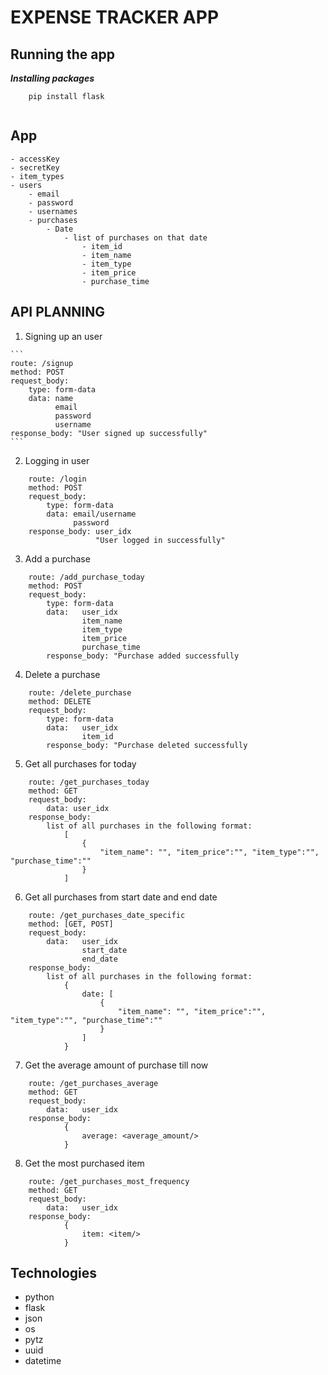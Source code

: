 # EXPENSE TRACKER APP


## Running the app


***Installing packages*** 

```
    pip install flask
        
```


## App
    - accessKey
    - secretKey
    - item_types
    - users
        - email
        - password
        - usernames
        - purchases
            - Date
                - list of purchases on that date
                    - item_id       
                    - item_name
                    - item_type
                    - item_price
                    - purchase_time

## API PLANNING

 01. Signing up an user

    ```
    route: /signup
    method: POST
    request_body:
        type: form-data
        data: name
              email
              password
              username
    response_body: "User signed up successfully"
    ```

02. Logging in user
```
    route: /login
    method: POST
    request_body:
        type: form-data
        data: email/username
              password
    response_body: user_idx
                   "User logged in successfully"
```

03. Add a purchase
```
    route: /add_purchase_today
    method: POST
    request_body: 
        type: form-data
        data:   user_idx
                item_name
                item_type
                item_price
                purchase_time
        response_body: "Purchase added successfully
```
    
04. Delete a purchase
```
    route: /delete_purchase
    method: DELETE
    request_body: 
        type: form-data
        data:   user_idx
                item_id
        response_body: "Purchase deleted successfully
```


05. Get all purchases for today
```
    route: /get_purchases_today
    method: GET
    request_body:
        data: user_idx
    response_body:
        list of all purchases in the following format:
            [
                {
                    "item_name": "", "item_price":"", "item_type":"", "purchase_time":""
                }
            ]
```

06. Get all purchases from start date and end date
```
    route: /get_purchases_date_specific
    method: [GET, POST]
    request_body:
        data:   user_idx
                start_date
                end_date
    response_body:
        list of all purchases in the following format:
            {
                date: [
                    {
                        "item_name": "", "item_price":"", "item_type":"", "purchase_time":""
                    }
                ]
            }
```

07. Get the average amount of purchase till now

```
    route: /get_purchases_average
    method: GET
    request_body:
        data:   user_idx
    response_body:    
            {
                average: <average_amount/>
            }
```

08. Get the most purchased item
```
    route: /get_purchases_most_frequency
    method: GET
    request_body:
        data:   user_idx
    response_body:    
            {
                item: <item/>
            }
```




## Technologies

- python
- flask
- json
- os
- pytz
- uuid
- datetime